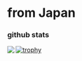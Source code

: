 # from Japan
### github stats

<a href="https://github.com/anuraghazra/github-readme-stats">
  <img align="left" src="https://github-readme-stats.vercel.app/api/top-langs/?username=bushiyama" />
</a>

[![trophy](https://github-profile-trophy.vercel.app/?username=bushiyama)](https://github.com/ryo-ma/github-profile-trophy)
